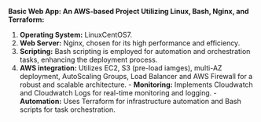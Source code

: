 **Basic Web App: An AWS-based Project Utilizing Linux, Bash, Nginx, and Terraform:**

1. **Operating System:** LinuxCentOS7.
2. **Web Server:** Nginx, chosen for its high performance and efficiency.
3. **Scripting:** Bash scripting is employed for automation and orchestration tasks, enhancing the deployment process.
4. **AWS integration:** Utilizes EC2, S3 (pre-load iamges), multi-AZ deployment, AutoScaling Groups, Load Balancer and AWS Firewall for a robust and scalable architecture.
                  - **Monitoring:** Implements Cloudwatch and Cloudwatch Logs for real-time monitoring and logging.
                  - **Automation:** Uses Terraform for infrastructure automation and Bash scripts for task orchestration.

